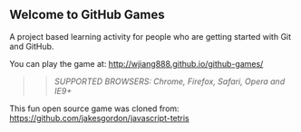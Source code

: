 ## Welcome to GitHub Games

A project based learning activity for people who are getting started with Git and GitHub.

You can play the game at: http://wjiang888.github.io/github-games/

>> _*SUPPORTED BROWSERS*: Chrome, Firefox, Safari, Opera and IE9+_

This fun open source game was cloned from: https://github.com/jakesgordon/javascript-tetris
